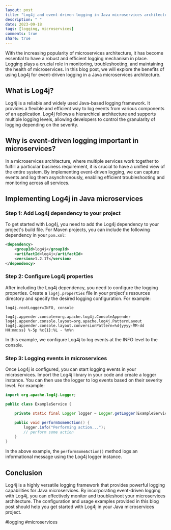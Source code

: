 ```yaml
---
layout: post
title: "Log4j and event-driven logging in Java microservices architecture"
description: " "
date: 2023-09-18
tags: [logging, microservices]
comments: true
share: true
---
```


With the increasing popularity of microservices architecture, it has become essential to have a robust and efficient logging mechanism in place. Logging plays a crucial role in monitoring, troubleshooting, and maintaining the health of microservices. In this blog post, we will explore the benefits of using Log4j for event-driven logging in a Java microservices architecture.

## What is Log4j?

Log4j is a reliable and widely used Java-based logging framework. It provides a flexible and efficient way to log events from various components of an application. Log4j follows a hierarchical architecture and supports multiple logging levels, allowing developers to control the granularity of logging depending on the severity.

## Why is event-driven logging important in microservices?

In a microservices architecture, where multiple services work together to fulfill a particular business requirement, it is crucial to have a unified view of the entire system. By implementing event-driven logging, we can capture events and log them asynchronously, enabling efficient troubleshooting and monitoring across all services.

## Implementing Log4j in Java microservices

### Step 1: Add Log4j dependency to your project

To get started with Log4j, you need to add the Log4j dependency to your project's build file. For Maven projects, you can include the following dependency in your `pom.xml`:

```xml
<dependency>
    <groupId>log4j</groupId>
    <artifactId>log4j</artifactId>
    <version>1.2.17</version>
</dependency>
```

### Step 2: Configure Log4j properties

After including the Log4j dependency, you need to configure the logging properties. Create a `log4j.properties` file in your project's resources directory and specify the desired logging configuration. For example:

```properties
log4j.rootLogger=INFO, console

log4j.appender.console=org.apache.log4j.ConsoleAppender
log4j.appender.console.layout=org.apache.log4j.PatternLayout
log4j.appender.console.layout.conversionPattern=%d{yyyy-MM-dd HH:mm:ss} %-5p %c{1}:%L - %m%n
```

In this example, we configure Log4j to log events at the INFO level to the console.

### Step 3: Logging events in microservices

Once Log4j is configured, you can start logging events in your microservices. Import the Log4j library in your code and create a logger instance. You can then use the logger to log events based on their severity level. For example:

```java
import org.apache.log4j.Logger;

public class ExampleService {

    private static final Logger logger = Logger.getLogger(ExampleService.class);

    public void performSomeAction() {
        logger.info("Performing action...");
        // perform some action
    }
}
```

In the above example, the `performSomeAction()` method logs an informational message using the Log4j logger instance.

## Conclusion

Log4j is a highly versatile logging framework that provides powerful logging capabilities for Java microservices. By incorporating event-driven logging with Log4j, you can effectively monitor and troubleshoot your microservices architecture. The configuration and usage examples provided in this blog post should help you get started with Log4j in your Java microservices project.

#logging #microservices